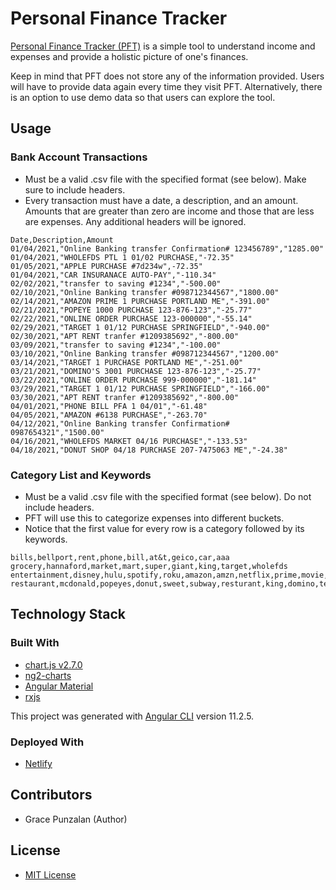 # Personal Finance Tracker

[Personal Finance Tracker (PFT)](https://eager-bhabha-3972a8.netlify.app/) is a simple tool to understand income and expenses and provide a holistic picture of one's finances.

Keep in mind that PFT does not store any of the information provided. Users will have to provide data again every time they visit PFT. Alternatively, there is an option to use demo data so that users can explore the tool.

## Usage
### Bank Account Transactions
- Must be a valid .csv file with the specified format (see below). Make sure to include headers. 
- Every transaction must have a date, a description, and an amount. Amounts that are greater than zero are income and those that are less are expenses. Any additional headers will be ignored.
```
Date,Description,Amount
01/04/2021,"Online Banking transfer Confirmation# 123456789","1285.00"
01/04/2021,"WHOLEFDS PTL 1 01/02 PURCHASE,"-72.35"
01/05/2021,"APPLE PURCHASE #7d234w",-72.35"
01/04/2021,"CAR INSURANACE AUTO-PAY","-110.34"
02/02/2021,"transfer to saving #1234","-500.00"
02/10/2021,"Online Banking transfer #098712344567","1800.00"
02/14/2021,"AMAZON PRIME 1 PURCHASE PORTLAND ME","-391.00"
02/21/2021,"POPEYE 1000 PURCHASE 123-876-123","-25.77"
02/22/2021,"ONLINE ORDER PURCHASE 123-000000","-55.14"
02/29/2021,"TARGET 1 01/12 PURCHASE SPRINGFIELD","-940.00"
02/30/2021,"APT RENT tranfer #1209385692","-800.00"
03/09/2021,"transfer to saving #1234","-100.00"
03/10/2021,"Online Banking transfer #098712344567","1200.00"
03/14/2021,"TARGET 1 PURCHASE PORTLAND ME","-251.00"
03/21/2021,"DOMINO'S 3001 PURCHASE 123-876-123","-25.77"
03/22/2021,"ONLINE ORDER PURCHASE 999-000000","-181.14"
03/29/2021,"TARGET 1 01/12 PURCHASE SPRINGFIELD","-166.00"
03/30/2021,"APT RENT tranfer #1209385692","-800.00"
04/01/2021,"PHONE BILL PFA 1 04/01","-61.48"
04/05/2021,"AMAZON #6138 PURCHASE","-263.70"
04/12/2021,"Online Banking transfer Confirmation# 0987654321","1500.00"
04/16/2021,"WHOLEFDS MARKET 04/16 PURCHASE","-133.53"
04/18/2021,"DONUT SHOP 04/18 PURCHASE 207-7475063 ME","-24.38"
```

### Category List and Keywords
- Must be a valid .csv file with the specified format (see below). Do not include headers.
- PFT will use this to categorize expenses into different buckets. 
- Notice that the first value for every row is a category followed by its keywords.
```
bills,bellport,rent,phone,bill,at&t,geico,car,aaa
grocery,hannaford,market,mart,super,giant,king,target,wholefds
entertainment,disney,hulu,spotify,roku,amazon,amzn,netflix,prime,movie,fandango
restaurant,mcdonald,popeyes,donut,sweet,subway,resturant,king,domino,tea,tacos,panda,poke,ihop
```

## Technology Stack
### Built With
- [chart.js v2.7.0](https://www.npmjs.com/package/chart.js)
- [ng2-charts](https://www.npmjs.com/package/ng2-charts)
- [Angular Material](https://material.angular.io/)
- [rxjs](https://www.npmjs.com/package/rxjs)

This project was generated with [Angular CLI](https://github.com/angular/angular-cli) version 11.2.5.

### Deployed With
- [Netlify](https://www.netlify.com/)

## Contributors
- Grace Punzalan (Author)

## License 
- [MIT License](https://opensource.org/licenses/MIT)
